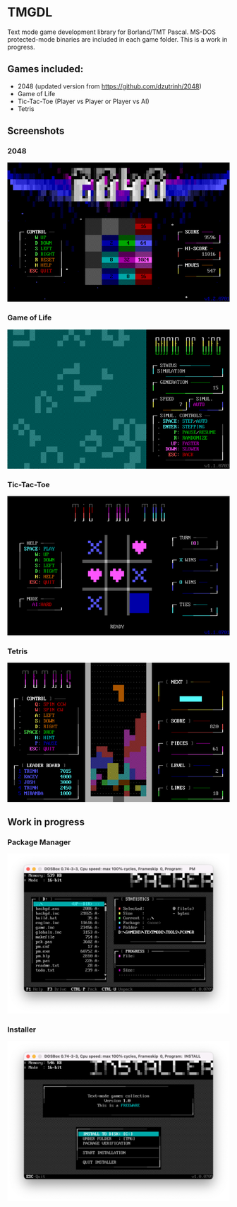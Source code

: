 # TMGDL

Text mode game development library for Borland/TMT Pascal. MS-DOS protected-mode binaries are included in each game folder.
This is a work in progress.

## Games included:

- 2048 (updated version from https://github.com/dzutrinh/2048)
- Game of Life
- Tic-Tac-Toe (Player vs Player or Player vs AI)
- Tetris

## Screenshots 

### 2048

![](./GAMES/2048/SCREEN.GIF)

### Game of Life

![](./GAMES/GOL/SCRENN02.GIF)

### Tic-Tac-Toe

![](./GAMES/T3/SCREEN02.GIF)

### Tetris

![](./GAMES/TETRIS/SCREEN02.GIF)

## Work in progress

### Package Manager

![](./WIP/WIP1.png)

### Installer

![](./WIP/WIP2.png)

